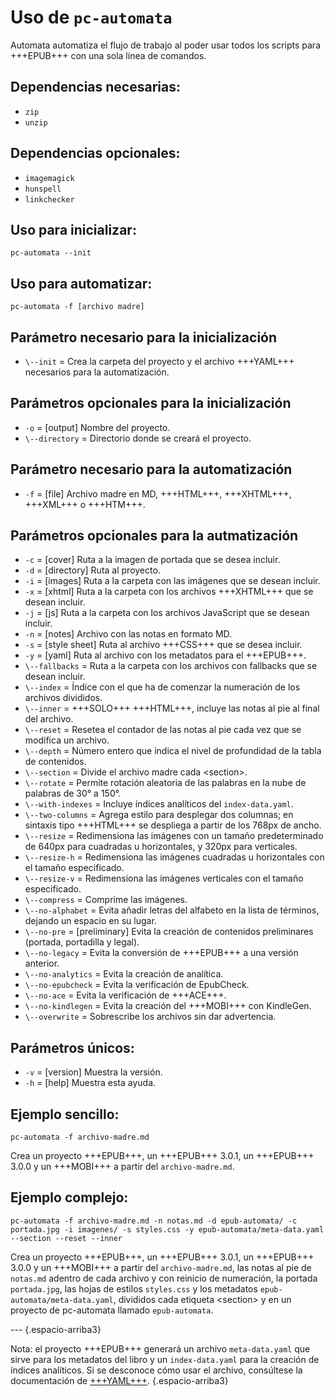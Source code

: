 # Uso de `pc-automata`

Automata automatiza el flujo de trabajo al poder usar todos los scripts para +++EPUB+++ con una sola línea de comandos.

## Dependencias necesarias:

* `zip`
* `unzip`

## Dependencias opcionales:

* `imagemagick`
* `hunspell`
* `linkchecker`

## Uso para inicializar:

```
pc-automata --init
```
  
## Uso para automatizar:

```
pc-automata -f [archivo madre]
```

## Parámetro necesario para la inicialización

* `\--init` = Crea la carpeta del proyecto y el archivo +++YAML+++ necesarios para la automatización.

## Parámetros opcionales para la inicialización

* `-o` = [output] Nombre del proyecto.
* `\--directory` = Directorio donde se creará el proyecto.
  
## Parámetro necesario para la automatización

* `-f` = [file] Archivo madre en MD, +++HTML+++, +++XHTML+++, +++XML+++ o +++HTM+++.
  
## Parámetros opcionales para la autmatización

* `-c` = [cover] Ruta a la imagen de portada que se desea incluir.
* `-d` = [directory] Ruta al proyecto.
* `-i` = [images] Ruta a la carpeta con las imágenes que se desean incluir.
* `-x` = [xhtml] Ruta a la carpeta con los archivos +++XHTML+++ que se desean incluir.
* `-j` = [js] Ruta a la carpeta con los archivos JavaScript que se desean incluir.
* `-n` = [notes] Archivo con las notas en formato MD.
* `-s` = [style sheet] Ruta al archivo +++CSS+++ que se desea incluir.
* `-y` = [yaml] Ruta al archivo con los metadatos para el +++EPUB+++.
* `\--fallbacks` = Ruta a la carpeta con los archivos con fallbacks que se desean incluir.
* `\--index` = Índice con el que ha de comenzar la numeración de los archivos divididos.
* `\--inner` = +++SOLO+++ +++HTML+++, incluye las notas al pie al final del archivo.
* `\--reset` =  Resetea el contador de las notas al pie cada vez que se modifica un archivo.
* `\--depth` = Número entero que indica el nivel de profundidad de la tabla de contenidos.
* `\--section` = Divide el archivo madre cada &lt;section&gt;.
* `\--rotate` = Permite rotación aleatoria de las palabras en la nube de palabras de 30° a 150°.
* `\--with-indexes` = Incluye índices analíticos del `index-data.yaml`.
* `\--two-columns` = Agrega estilo para desplegar dos columnas; en sintaxis tipo +++HTML+++ se despliega a partir de los 768px de ancho.
* `\--resize` = Redimensiona las imágenes con un tamaño predeterminado de 640px para cuadradas u horizontales, y 320px para verticales.
* `\--resize-h` = Redimensiona las imágenes cuadradas u horizontales con el tamaño especificado.
* `\--resize-v` = Redimensiona las imágenes verticales con el tamaño especificado.
* `\--compress` = Comprime las imágenes.
* `\--no-alphabet` = Evita añadir letras del alfabeto en la lista de términos, dejando un espacio en su lugar.
* `\--no-pre` = [preliminary] Evita la creación de contenidos preliminares (portada, portadilla y legal).
* `\--no-legacy` = Evita la conversión de +++EPUB+++ a una versión anterior.
* `\--no-analytics` = Evita la creación de analítica.
* `\--no-epubcheck` = Evita la verificación de EpubCheck.
* `\--no-ace` = Evita la verificación de +++ACE+++.
* `\--no-kindlegen` = Evita la creación del +++MOBI+++ con KindleGen.
* `\--overwrite` = Sobrescribe los archivos sin dar advertencia.

## Parámetros únicos:

* `-v` = [version] Muestra la versión.
* `-h` = [help] Muestra esta ayuda.
  
## Ejemplo sencillo:

```
pc-automata -f archivo-madre.md
```

Crea un proyecto +++EPUB+++, un +++EPUB+++ 3.0.1, un +++EPUB+++ 3.0.0 y un +++MOBI+++ a partir del `archivo-madre.md`.
  
## Ejemplo complejo:

```
pc-automata -f archivo-madre.md -n notas.md -d epub-automata/ -c portada.jpg -i imagenes/ -s styles.css -y epub-automata/meta-data.yaml --section --reset --inner
```

Crea un proyecto +++EPUB+++, un +++EPUB+++ 3.0.1, un +++EPUB+++ 3.0.0 y un +++MOBI+++ a partir del `archivo-madre.md`, las notas al pie de `notas.md` adentro de cada archivo y con reinicio de numeración, la portada `portada.jpg`, las hojas de estilos `styles.css` y los metadatos `epub-automata/meta-data.yaml`, divididos cada etiqueta &lt;section&gt; y en un proyecto de pc-automata llamado `epub-automata`.

--- {.espacio-arriba3}

Nota: el proyecto +++EPUB+++ generará un archivo `meta-data.yaml` que sirve para los metadatos del libro y un `index-data.yaml` para la creación de índices analíticos. Si se desconoce cómo usar el archivo, consúltese la documentación de [+++YAML+++](yaml.html). {.espacio-arriba3}

